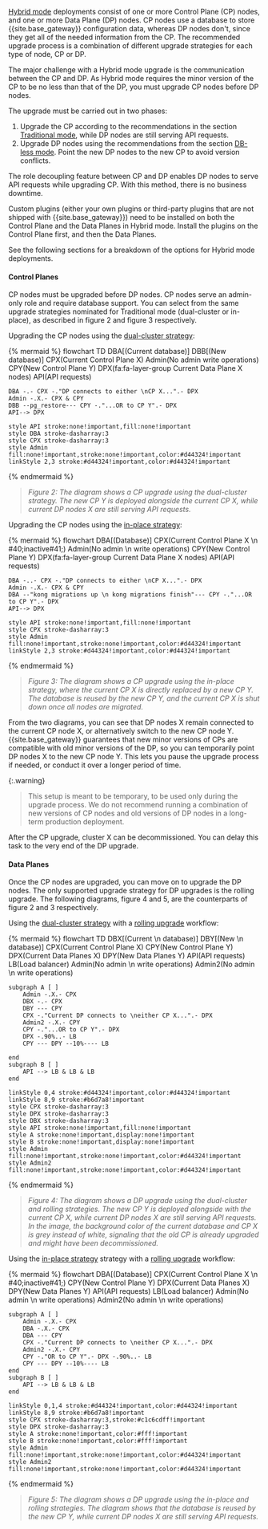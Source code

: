 [Hybrid mode](/gateway/hybrid-mode/) deployments consist of one or more Control Plane (CP) nodes, and one or more Data Plane (DP) nodes. 
CP nodes use a database to store {{site.base_gateway}} configuration data, whereas DP nodes don't, since they get all of the needed information from the CP.
The recommended upgrade process is a combination of different upgrade strategies for each type of node, CP or DP.

The major challenge with a Hybrid mode upgrade is the communication between the CP and DP. 
As Hybrid mode requires the minor version of the CP to be no less than that of the DP, you must upgrade CP nodes before DP nodes. 

The upgrade must be carried out in two phases:

1. Upgrade the CP according to the recommendations in the section [Traditional mode](#traditional-mode), 
while DP nodes are still serving API requests.
2. Upgrade DP nodes using the recommendations from the section [DB-less mode](#db-less-mode). 
Point the new DP nodes to the new CP to avoid version conflicts.

The role decoupling feature between CP and DP enables DP nodes to serve API requests while upgrading CP. 
With this method, there is no business downtime.

Custom plugins (either your own plugins or third-party plugins that are not shipped with {{site.base_gateway}})
need to be installed on both the Control Plane and the Data Planes in Hybrid mode. 
Install the plugins on the Control Plane first, and then the Data Planes.

See the following sections for a breakdown of the options for Hybrid mode deployments.

#### Control Planes

CP nodes must be upgraded before DP nodes. CP nodes serve an admin-only role and require database support. 
You can select from the same upgrade strategies nominated for Traditional mode (dual-cluster or in-place), 
as described in figure 2 and figure 3 respectively.

Upgrading the CP nodes using the [dual-cluster strategy](/gateway/upgrade/dual-cluster/):

{% mermaid %}
flowchart TD
    DBA[(Current
    database)]
    DBB[(New 
    database)]
    CPX(Current Control Plane X)
    Admin(No admin 
    write operations)
    CPY(New Control Plane Y)
    DPX(fa:fa-layer-group Current Data Plane X nodes)
    API(API requests)

    DBA -.- CPX -."DP connects to either \nCP X...".- DPX
    Admin -.X.- CPX & CPY
    DBB --pg_restore--- CPY -."...OR to CP Y".- DPX
    API--> DPX

    style API stroke:none!important,fill:none!important
    style DBA stroke-dasharray:3
    style CPX stroke-dasharray:3
    style Admin fill:none!important,stroke:none!important,color:#d44324!important
    linkStyle 2,3 stroke:#d44324!important,color:#d44324!important
{% endmermaid %}

> _Figure 2: The diagram shows a CP upgrade using the dual-cluster strategy._
_The new CP Y is deployed alongside the current CP X, while current DP nodes X are still serving API requests._

Upgrading the CP nodes using the [in-place strategy](/gateway/upgrade/in-place/):

{% mermaid %}
flowchart 
    DBA[(Database)]
    CPX(Current Control Plane X \n #40;inactive#41;)
    Admin(No admin \n write operations)
    CPY(New Control Plane Y)
    DPX(fa:fa-layer-group Current Data Plane X nodes)
    API(API requests)

    DBA -..- CPX -."DP connects to either \nCP X...".- DPX
    Admin -.X.- CPX & CPY
    DBA --"kong migrations up \n kong migrations finish"--- CPY -."...OR to CP Y".- DPX
    API--> DPX

    style API stroke:none!important,fill:none!important
    style CPX stroke-dasharray:3
    style Admin fill:none!important,stroke:none!important,color:#d44324!important
    linkStyle 2,3 stroke:#d44324!important,color:#d44324!important
{% endmermaid %}

> _Figure 3: The diagram shows a CP upgrade using the in-place strategy, where the current CP X is directly replaced by a new CP Y._
_The database is reused by the new CP Y, and the current CP X is shut down once all nodes are migrated._

From the two diagrams, you can see that DP nodes X remain connected to the current CP node X, or alternatively switch to the new CP node Y.
{{site.base_gateway}} guarantees that new minor versions of CPs are compatible with old minor versions of the DP, 
so you can temporarily point DP nodes X to the new CP node Y.
This lets you pause the upgrade process if needed, or conduct it over a longer period of time.

{:.warning}
> This setup is meant to be temporary, to be used only during the upgrade process.
> We do not recommend running a combination of new versions of CP nodes and old versions of DP nodes in a long-term production deployment.

After the CP upgrade, cluster X can be decommissioned. You can delay this task to the very end of the DP upgrade.

#### Data Planes

Once the CP nodes are upgraded, you can move on to upgrade the DP nodes. 
The only supported upgrade strategy for DP upgrades is the rolling upgrade.
The following diagrams, figure 4 and 5, are the counterparts of figure 2 and 3 respectively. 

Using the [dual-cluster strategy](/gateway/upgrade/dual-cluster/) with a 
[rolling upgrade](/gateway/upgrade/rolling/) workflow:

{% mermaid %}
flowchart TD
    DBX[(Current \n database)]
    DBY[(New \n database)]
    CPX(Current Control Plane X)
    CPY(New Control Plane Y)
    DPX(Current Data Planes X)
    DPY(New Data Planes Y)
    API(API requests)
    LB(Load balancer)
    Admin(No admin \n write operations)
    Admin2(No admin \n write operations)
    
    subgraph A [ ]
        Admin -.X.- CPX
        DBX -.- CPX
        DBY --- CPY
        CPX -."Current DP connects to \neither CP X...".- DPX
        Admin2 -.X.- CPY
        CPY -."...OR to CP Y".- DPX
        DPX -.90%..- LB
        CPY --- DPY --10%---- LB
        
    end
    subgraph B [ ]
        API --> LB & LB & LB
    end

    linkStyle 0,4 stroke:#d44324!important,color:#d44324!important
    linkStyle 8,9 stroke:#b6d7a8!important
    style CPX stroke-dasharray:3
    style DPX stroke-dasharray:3
    style DBX stroke-dasharray:3
    style API stroke:none!important,fill:none!important
    style A stroke:none!important,display:none!important
    style B stroke:none!important,display:none!important
    style Admin fill:none!important,stroke:none!important,color:#d44324!important
    style Admin2 fill:none!important,stroke:none!important,color:#d44324!important
{% endmermaid %}

> _Figure 4: The diagram shows a DP upgrade using the dual-cluster and rolling strategies._
_The new CP Y is deployed alongside with the current CP X, while current DP nodes X are still serving API requests._
_In the image, the background color of the current database and CP X is grey instead of white, signaling that the old CP is already upgraded and might have been decommissioned._

Using the [in-place strategy](/gateway/upgrade/in-place/) 
strategy with a [rolling upgrade](/gateway/upgrade/rolling/) workflow:

{% mermaid %}
flowchart 
    DBA[(Database)]
    CPX(Current Control Plane X \n #40;inactive#41;)
    CPY(New Control Plane Y)
    DPX(Current Data Planes X)
    DPY(New Data Planes Y)
    API(API requests)
    LB(Load balancer)
    Admin(No admin \n write operations)
    Admin2(No admin \n write operations)

    subgraph A [ ]
        Admin -.X.- CPX
        DBA -.X.- CPX
        DBA --- CPY
        CPX -."Current DP connects to \neither CP X...".- DPX
        Admin2 -.X.- CPY
        CPY -."OR to CP Y".- DPX -.90%..- LB
        CPY --- DPY --10%---- LB 
    end
    subgraph B [ ]
        API --> LB & LB & LB
    end

    linkStyle 0,1,4 stroke:#d44324!important,color:#d44324!important
    linkStyle 8,9 stroke:#b6d7a8!important
    style CPX stroke-dasharray:3,stroke:#c1c6cdff!important
    style DPX stroke-dasharray:3
    style A stroke:none!important,color:#fff!important
    style B stroke:none!important,color:#fff!important
    style Admin fill:none!important,stroke:none!important,color:#d44324!important
    style Admin2 fill:none!important,stroke:none!important,color:#d44324!important
{% endmermaid %}

> _Figure 5: The diagram shows a DP upgrade using the in-place and rolling strategies._
_The diagram shows that the database is reused by the new CP Y, while current DP nodes X are still serving API requests._
